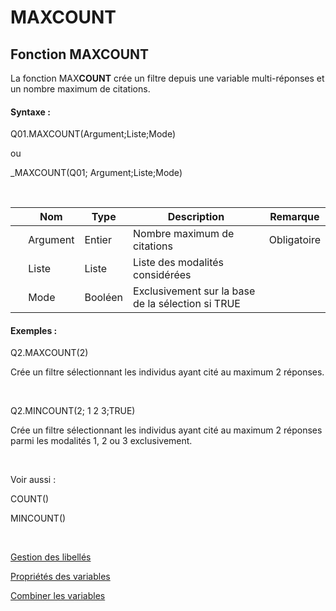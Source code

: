 # MAXCOUNT

## Fonction MAXCOUNT

La fonction MAX**COUNT** crée un filtre depuis une variable multi-réponses et un nombre maximum de citations.&nbsp;

#### Syntaxe :&nbsp;

Q01.MAXCOUNT(Argument;Liste;Mode)

ou

\_MAXCOUNT(Q01; Argument;Liste;Mode)

&nbsp;

| &nbsp; | **Nom** |**Type**|**Description**|**Remarque** |
| --- | --- | --- | --- | --- |
| &nbsp; | Argument | Entier | Nombre maximum de citations | Obligatoire |
| &nbsp; | Liste | Liste | Liste des modalités considérées | &nbsp; |
| &nbsp; | Mode | Booléen | Exclusivement sur la base de la sélection si TRUE | &nbsp; |


#### Exemples :

Q2.MAXCOUNT(2)

Crée un filtre sélectionnant les individus ayant cité au maximum 2 réponses.

&nbsp;

Q2.MINCOUNT(2; 1 2 3;TRUE)

Crée un filtre sélectionnant les individus ayant cité au maximum 2 réponses parmi les modalités 1, 2 ou 3 exclusivement.

&nbsp;

Voir aussi :&nbsp;

COUNT()&nbsp;

MINCOUNT()

&nbsp;

[Gestion des libellés](<Gererleslibelleslestextes1.md>)

[Propriétés des variables](<Modifierlesproprietesdesvariable.md>)

[Combiner les variables](<Combinerlesvariables1.md>)